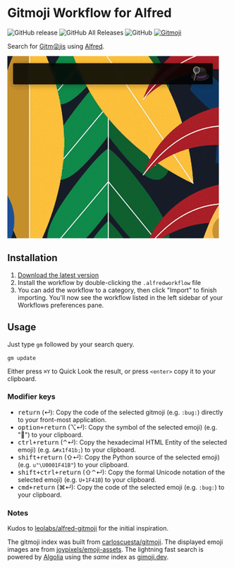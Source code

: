 # Gitmoji Workflow for Alfred

![GitHub release](https://img.shields.io/github/release/techouse/alfred-gitmoji.svg)
![GitHub All Releases](https://img.shields.io/github/downloads/techouse/alfred-gitmoji/total.svg)
![GitHub](https://img.shields.io/github/license/techouse/alfred-gitmoji.svg)
[![Gitmoji](https://img.shields.io/badge/gitmoji-%20😜%20😍-FFDD67.svg?style=flat)](https://gitmoji.dev)


Search for [Gitm:stuck_out_tongue_winking_eye:jis](https://gitmoji.dev) using [Alfred](https://www.alfredapp.com/).

![demo](demo.gif)

## Installation

1. [Download the latest version](https://github.com/techouse/alfred-gitmoji/releases/latest)
2. Install the workflow by double-clicking the `.alfredworkflow` file
3. You can add the workflow to a category, then click "Import" to finish importing. You'll now see the workflow listed in the left sidebar of your Workflows preferences pane.

## Usage

Just type `gm` followed by your search query.

```
gm update
```

Either press `⌘Y` to Quick Look the result, or press `<enter>` copy it to your clipboard.

### Modifier keys

- <kbd>return</kbd> (↵): Copy the code of the selected gitmoji (e.g. `:bug:`) directly to your front-most application.
- <kbd>option+return</kbd> (⌥↵): Copy the symbol of the selected emoji) (e.g. "🐛") to your clipboard.
- <kbd>ctrl+return</kbd> (⌃↵): Copy the hexadecimal HTML Entity of the selected emoji) (e.g. `&#x1f41b;`) to your clipboard.
- <kbd>shift+return</kbd> (⇧↵): Copy the Python source of the selected emoji) (e.g. `u"\U0001F41B"`) to your clipboard.
- <kbd>shift+ctrl+return</kbd> (⇧⌃↵): Copy the formal Unicode notation of the selected emoji) (e.g. `U+1F41B`) to your clipboard.
- <kbd>cmd+return</kbd> (⌘↵): Copy the code of the selected emoji (e.g. `:bug:`) to your clipboard.

### Notes

Kudos to [leolabs/alfred-gitmoji](https://github.com/leolabs/alfred-gitmoji) for the initial inspiration.

The gitmoji index was built from [carloscuesta/gitmoji](https://github.com/carloscuesta/gitmoji). The displayed emoji images are from [joypixels/emoji-assets](https://github.com/joypixels/emoji-assets).
The lightning fast search is powered by [Algolia](https://www.algolia.com) using the _same_ index as [gimoji.dev](https://gitmoji.dev).
